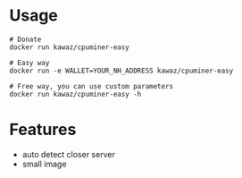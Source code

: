 # Usage

```
# Donate
docker run kawaz/cpuminer-easy

# Easy way
docker run -e WALLET=YOUR_NH_ADDRESS kawaz/cpuminer-easy

# Free way, you can use custom parameters
docker run kawaz/cpuminer-easy -h
```

# Features

- auto detect closer server
- small image
